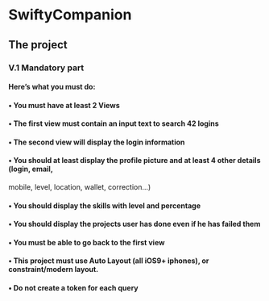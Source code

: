 # SwiftyCompanion

## The project
### V.1 Mandatory part
#### Here’s what you must do:
#### • You must have at least 2 Views
#### • The first view must contain an input text to search 42 logins
#### • The second view will display the login information
#### • You should at least display the profile picture and at least 4 other details (login, email,
mobile, level, location, wallet, correction...)
#### • You should display the skills with level and percentage
#### • You should display the projects user has done even if he has failed them
#### • You must be able to go back to the first view
#### • This project must use Auto Layout (all iOS9+ iphones), or constraint/modern layout.
#### • Do not create a token for each query
